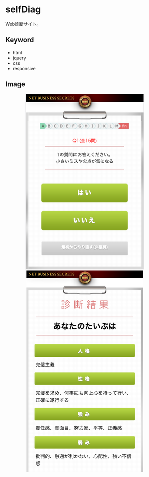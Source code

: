 # selfDiag
Web診断サイト。

## Keyword
- html
- jquery
- css
- responsive

## Image

<p style="text-align:center" align="center">
<img src="https://raw.githubusercontent.com/lius55/selfDiag/master/r2.png" />
<img src="https://raw.githubusercontent.com/lius55/selfDiag/master/r3.png" />
</p>

